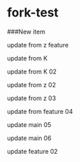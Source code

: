 # fork-test


###New item 


update from z feature

update from K

update from K 02

update from z 02

update from z 03

update from feature 04

update main 05

update main 06

update feature 02 
